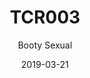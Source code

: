 ---
title: "TCR003"
subtitle: "Booty Sexual"
date: 2019-03-21
draft: false

# post thumb
image: "https://i1.sndcdn.com/artworks-000489383808-kjlzpg-t500x500.jpg"

# post type // discography
type: "Ghetto25"
---